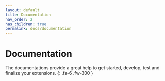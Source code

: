 ```yaml
---
layout: default
title: Documentation
nav_order: 2
has_children: true
permalink: docs/documentation
---
```


# Documentation

The documentations provide a great help to get started, develop, test and finalize your extensions.
{: .fs-6 .fw-300 }
